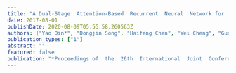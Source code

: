 ```yaml
---
title: "A Dual-Stage  Attention-Based  Recurrent  Neural  Network for  Time  Series Prediction"
date: 2017-08-01
publishDate: 2020-08-09T05:55:58.260563Z
authors: ["Yao Qin*", "Dongjin Song", "Haifeng Chen", "Wei Cheng", "Guofei Jiang", "Garrison W. Cottrel"]
publication_types: ["1"]
abstract: ""
featured: false
publication: "*Proceedings of  the  26th  International  Joint  Conference  on  Artificial  Intelligence  (IJCAI)*"
---
```


